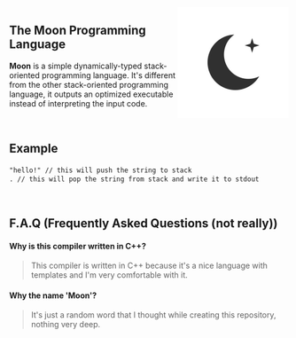 <img width="200px" src="./media/moon.png" align="right"/>

## The Moon Programming Language
**Moon** is a simple dynamically-typed stack-oriented programming language. It's different from the other stack-oriented programming language, it outputs an optimized executable instead of interpreting the input code.

<br/>

## Example
```
"hello!" // this will push the string to stack
. // this will pop the string from stack and write it to stdout
```

<br/>

## F.A.Q (Frequently Asked Questions (not really))
#### Why is this compiler written in C++?
> This compiler is written in C++ because it's a nice language with templates and I'm very comfortable with it.

#### Why the name 'Moon'?
> It's just a random word that I thought while creating this repository, nothing very deep.